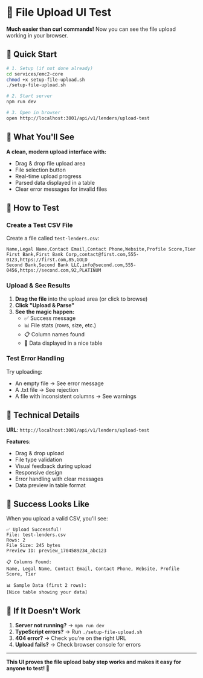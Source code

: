 # 🎨 File Upload UI Test

**Much easier than curl commands!** Now you can see the file upload working in your browser.

## 🚀 Quick Start

```bash
# 1. Setup (if not done already)
cd services/emc2-core
chmod +x setup-file-upload.sh
./setup-file-upload.sh

# 2. Start server
npm run dev

# 3. Open in browser
open http://localhost:3001/api/v1/lenders/upload-test
```

## 🎯 What You'll See

**A clean, modern upload interface with:**
- Drag & drop file upload area
- File selection button
- Real-time upload progress
- Parsed data displayed in a table
- Clear error messages for invalid files

## 📝 How to Test

### **Create a Test CSV File**
Create a file called `test-lenders.csv`:
```csv
Name,Legal Name,Contact Email,Contact Phone,Website,Profile Score,Tier
First Bank,First Bank Corp,contact@first.com,555-0123,https://first.com,85,GOLD
Second Bank,Second Bank LLC,info@second.com,555-0456,https://second.com,92,PLATINUM
```

### **Upload & See Results**
1. **Drag the file** into the upload area (or click to browse)
2. **Click "Upload & Parse"**
3. **See the magic happen:**
   - ✅ Success message
   - 📊 File stats (rows, size, etc.)
   - 📋 Column names found
   - 📝 Data displayed in a nice table

### **Test Error Handling**
Try uploading:
- An empty file → See error message
- A .txt file → See rejection
- A file with inconsistent columns → See warnings

## 🔧 Technical Details

**URL**: `http://localhost:3001/api/v1/lenders/upload-test`

**Features**:
- Drag & drop upload
- File type validation  
- Visual feedback during upload
- Responsive design
- Error handling with clear messages
- Data preview in table format

## 🎉 Success Looks Like

When you upload a valid CSV, you'll see:
```
✅ Upload Successful!
File: test-lenders.csv
Rows: 2
File Size: 245 bytes
Preview ID: preview_1704589234_abc123

📋 Columns Found:
Name, Legal Name, Contact Email, Contact Phone, Website, Profile Score, Tier

📊 Sample Data (first 2 rows):
[Nice table showing your data]
```

## 🚫 If It Doesn't Work

1. **Server not running?** → `npm run dev`
2. **TypeScript errors?** → Run `./setup-file-upload.sh`
3. **404 error?** → Check you're on the right URL
4. **Upload fails?** → Check browser console for errors

---

**This UI proves the file upload baby step works and makes it easy for anyone to test! 🎯**